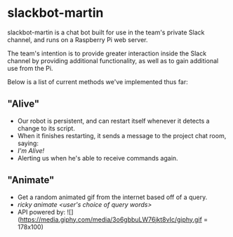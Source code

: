 # slackbot-martin

slackbot-martin is a chat bot built for use in the team's private Slack channel, and runs on a Raspberry Pi web server.

The team's intention is to provide greater interaction inside the Slack channel by providing additional functionality, as well as to gain additional use from the Pi.

Below is a list of current methods we've implemented thus far:

## <b>"Alive"</b>
- Our robot is persistent, and can restart itself whenever it detects a change to its script.
- When it finishes restarting, it sends a message to the project chat room, saying:
- <i>I'm Alive!</i>
- Alerting us when he's able to receive commands again.

## <b>"Animate"</b>
- Get a random animated gif from the internet based off of a query.
- <i>ricky animate &lt;user's choice of query words&gt;</i>
- API powered by: ![](https://media.giphy.com/media/3o6gbbuLW76jkt8vIc/giphy.gif = 178x100)
